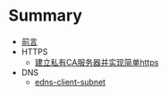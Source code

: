 # Summary

* [前言](README.md)
* HTTPS
    * [建立私有CA服务器并实现简单https](CA.md)
* DNS
    * [edns-client-subnet](edns-client-subnet.md)



